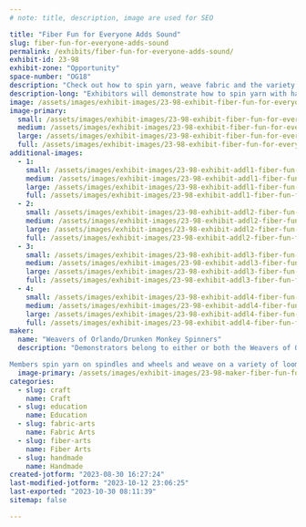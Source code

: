 ```yaml
---
# note: title, description, image are used for SEO

title: "Fiber Fun for Everyone Adds Sound"
slug: fiber-fun-for-everyone-adds-sound
permalink: /exhibits/fiber-fun-for-everyone-adds-sound/
exhibit-id: 23-98
exhibit-zone: "Opportunity"
space-number: "OG18"
description: "Check out how to spin yarn, weave fabric and the variety of items that can be made with yarn!"
description-long: "Exhibitors will demonstrate how to spin yarn with hand spindles and wheels, weave fabric, knit/crochet with yarn, and other crafts that use yarn.  There will be many items to see/touch made from handspun yarn and/or woven.  Visitors will be able to make sounds by touching sensors made with conductive yarn on Sparky the Cat and a special quilt. There will also be a simple free takeaway activity for children."
image: /assets/images/exhibit-images/23-98-exhibit-fiber-fun-for-everyone-adds-sound-stinky-models-rh-woven-scarf-cropped-large.jpg
image-primary: 
  small: /assets/images/exhibit-images/23-98-exhibit-fiber-fun-for-everyone-adds-sound-stinky-models-rh-woven-scarf-cropped-small.jpg
  medium: /assets/images/exhibit-images/23-98-exhibit-fiber-fun-for-everyone-adds-sound-stinky-models-rh-woven-scarf-cropped-medium.jpg
  large: /assets/images/exhibit-images/23-98-exhibit-fiber-fun-for-everyone-adds-sound-stinky-models-rh-woven-scarf-cropped-large.jpg
  full: /assets/images/exhibit-images/23-98-exhibit-fiber-fun-for-everyone-adds-sound-stinky-models-rh-woven-scarf-cropped-full.jpg
additional-images: 
  - 1:
    small: /assets/images/exhibit-images/23-98-exhibit-addl1-fiber-fun-for-everyone-adds-sound-kumihimo-disk-with-yarn-ready-to-go-small.jpeg
    medium: /assets/images/exhibit-images/23-98-exhibit-addl1-fiber-fun-for-everyone-adds-sound-kumihimo-disk-with-yarn-ready-to-go-medium.jpeg
    large: /assets/images/exhibit-images/23-98-exhibit-addl1-fiber-fun-for-everyone-adds-sound-kumihimo-disk-with-yarn-ready-to-go-large.jpeg
    full: /assets/images/exhibit-images/23-98-exhibit-addl1-fiber-fun-for-everyone-adds-sound-kumihimo-disk-with-yarn-ready-to-go-full.jpeg
  - 2:
    small: /assets/images/exhibit-images/23-98-exhibit-addl2-fiber-fun-for-everyone-adds-sound-kumihimo-with-braid-started-small.jpeg
    medium: /assets/images/exhibit-images/23-98-exhibit-addl2-fiber-fun-for-everyone-adds-sound-kumihimo-with-braid-started-medium.jpeg
    large: /assets/images/exhibit-images/23-98-exhibit-addl2-fiber-fun-for-everyone-adds-sound-kumihimo-with-braid-started-large.jpeg
    full: /assets/images/exhibit-images/23-98-exhibit-addl2-fiber-fun-for-everyone-adds-sound-kumihimo-with-braid-started-full.jpeg
  - 3:
    small: /assets/images/exhibit-images/23-98-exhibit-addl3-fiber-fun-for-everyone-adds-sound-nancy-at-mf-booth-2022-cropped-small.jpeg
    medium: /assets/images/exhibit-images/23-98-exhibit-addl3-fiber-fun-for-everyone-adds-sound-nancy-at-mf-booth-2022-cropped-medium.jpeg
    large: /assets/images/exhibit-images/23-98-exhibit-addl3-fiber-fun-for-everyone-adds-sound-nancy-at-mf-booth-2022-cropped-large.jpeg
    full: /assets/images/exhibit-images/23-98-exhibit-addl3-fiber-fun-for-everyone-adds-sound-nancy-at-mf-booth-2022-cropped-full.jpeg
  - 4:
    small: /assets/images/exhibit-images/23-98-exhibit-addl4-fiber-fun-for-everyone-adds-sound-yarn-on-hand-spindle-small.jpeg
    medium: /assets/images/exhibit-images/23-98-exhibit-addl4-fiber-fun-for-everyone-adds-sound-yarn-on-hand-spindle-medium.jpeg
    large: /assets/images/exhibit-images/23-98-exhibit-addl4-fiber-fun-for-everyone-adds-sound-yarn-on-hand-spindle-large.jpeg
    full: /assets/images/exhibit-images/23-98-exhibit-addl4-fiber-fun-for-everyone-adds-sound-yarn-on-hand-spindle-full.jpeg
maker: 
  name: "Weavers of Orlando/Drunken Monkey Spinners"
  description: "Demonstrators belong to either or both the Weavers of Orlando or the Drunken Monkey Spinning group.  WoO celebrated its 75th anniversary several years ago, and has regular meetings, classes for a variety of fiber crafts, and demonstrates at several events a year.  The Drunken Monkey Spinners meet regularly and often volunteer at the annual Distaff Day event in early January.

Members spin yarn on spindles and wheels and weave on a variety of looms.  They produce many items such as woven towels, shawls, bags, socks, etc.  They do other fiber arts such as knit, crochet, kumihimo, macrame, beading, basketry, etc."
  image-primary: /assets/images/exhibit-images/23-98-maker-fiber-fun-for-everyone-adds-sound-dolls-weave-and-do-kumihimo-medium.jpeg
categories: 
  - slug: craft
    name: Craft
  - slug: education
    name: Education
  - slug: fabric-arts
    name: Fabric Arts
  - slug: fiber-arts
    name: Fiber Arts
  - slug: handmade
    name: Handmade
created-jotform: "2023-08-30 16:27:24"
last-modified-jotform: "2023-10-12 23:06:25"
last-exported: "2023-10-30 08:11:39"
sitemap: false

---
```

